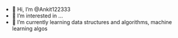 - 👋 Hi, I’m @Ankit122333
- 👀 I’m interested in ...
- 🌱 I’m currently learning data structures and algorithms, machine learning algos

<!---
Ankit122333/Ankit122333 is a ✨ special ✨ repository because its `README.md` (this file) appears on your GitHub profile.
You can click the Preview link to take a look at your changes.
--->

